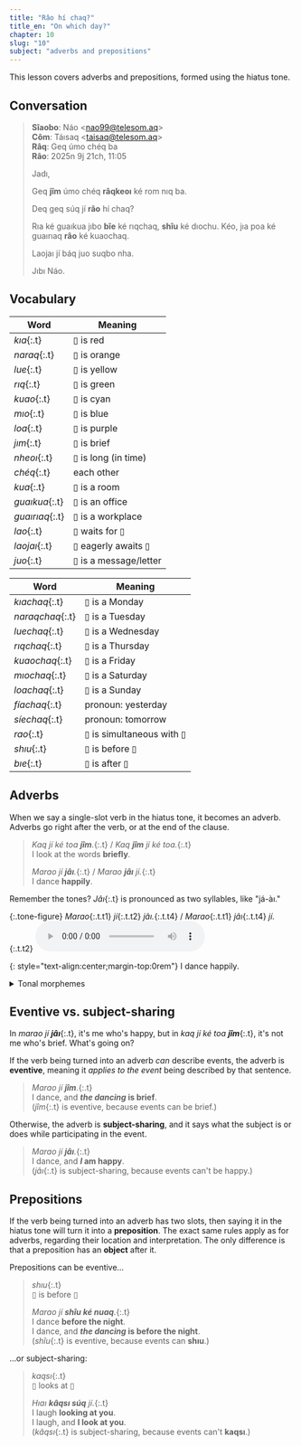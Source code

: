 ```yaml
---
title: "Râo hí chaq?"
title_en: "On which day?"
chapter: 10
slug: "10"
subject: "adverbs and prepositions"
---
```


This lesson covers adverbs and prepositions, formed using the hiatus tone.

## Conversation

> **Sîaobo**: Náo &lt;nao99@telesom.aq&gt;<br>
> **Côm**: Táısaq &lt;taisaq@telesom.aq&gt;<br>
> **Râq**: Geq úmo chéq ba<br>
> **Râo**: 2025n 9j 21ch, 11:05
>
> Jadı,
>
> Geq **jîm** úmo chéq **râqkeoı** ké rom nıq ba.
>
> Deq geq súq jí **râo** hí chaq?
>
> Rıa ké guaıkua jıbo **bîe** ké rıqchaq, **shîu** ké dıochu. Kéo, jıa poa ké guaırıaq **râo** ké kuaochaq.
>
> Laojaı jí báq juo suqbo nha.
>
> Jıbı Náo.

## Vocabulary

<div class="side-by-side" markdown="1">

| Word | Meaning |
| --- | --- |
| _kıa_{:.t} | ▯ is red |
| _naraq_{:.t} | ▯ is orange |
| _lue_{:.t} | ▯ is yellow |
| _rıq_{:.t} | ▯ is green |
| _kuao_{:.t} | ▯ is cyan |
| _mıo_{:.t} | ▯ is blue |
| _loa_{:.t} | ▯ is purple |
| _jım_{:.t} | ▯ is brief |
| _nheoı_{:.t} | ▯ is long (in time) |
| _chéq_{:.t} | each other |
| _kua_{:.t} | ▯ is a room |
| _guaıkua_{:.t} | ▯ is an office |
| _guaırıaq_{:.t} | ▯ is a workplace |
| _lao_{:.t} | ▯ waits for ▯ |
| _laojaı_{:.t} | ▯ eagerly awaits ▯ |
| _juo_{:.t} | ▯ is a message/letter |

<!-- | _kuo_{:.t} | ▯ is black |
| _ruı_{:.t} | ▯ is gray |
| _bao_{:.t} | ▯ is white |
| _tıaq_{:.t} | ▯ is brown | -->

| Word | Meaning |
| --- | --- |
| _kıachaq_{:.t} | ▯ is a Monday |
| _naraqchaq_{:.t} | ▯ is a Tuesday |
| _luechaq_{:.t} | ▯ is a Wednesday |
| _rıqchaq_{:.t} | ▯ is a Thursday |
| _kuaochaq_{:.t} | ▯ is a Friday |
| _mıochaq_{:.t} | ▯ is a Saturday |
| _loachaq_{:.t} | ▯ is a Sunday |
| _fíachaq_{:.t} | pronoun: yesterday |
| _síechaq_{:.t} | pronoun: tomorrow |
| _rao_{:.t} | ▯ is simultaneous with ▯ |
| _shıu_{:.t} | ▯ is before ▯ |
| _bıe_{:.t} | ▯ is after ▯ |

</div>

## Adverbs

When we say a single-slot verb in the hiatus tone, it becomes an adverb. Adverbs go right after the verb, or at the end of the clause.

> _Kaq jí ké toa **jîm**._{:.t} / _Kaq **jîm** jí ké toa._{:.t}<br>
> I look at the words **briefly**.
>
> _Marao jí **jâı**._{:.t} / _Marao **jâı** jí._{:.t}<br>
> I dance **happily**.

Remember the tones? _Jâı_{:.t} is pronounced as two syllables, like "já-àı."

{:.tone-figure}
_Marao_{:.t.t1} _jí_{:.t.t2} _jâı._{:.t.t4} / _Marao_{:.t.t1} _jâı_{:.t.t4} _jí._{:.t.t2}
<audio controls class="center-audio"><source src="../assets/audio/marao.mp3"></audio>

{: style="text-align:center;margin-top:0rem"}
I dance happily.

<details class="aside grammar" markdown="1">
<summary>Tonal morphemes</summary>

The hiatus tone is a **tonal morpheme**: basically, an invisible word, pronounced not as consonants and vowels, but by changing the tone of the next word. On some level, it makes sense to picture the hiatus tone coming "before" the word _jaı_{:.t}:

> _Marao jí **^ jaı**._{:.t} / _Marao **^ jaı** jí._{:.t}<br>
> I dance **happily**.

We can think of ^ as a particle that you put before a verb to make an adverb. And this perspective becomes sensible when we consider how to turn a multi-word verb into an adverb. Consider _jaq jaı_{:.t}, which contains the degree word _jaq_{:.t} "very":

> _Marao jí **jâq jaı**._{:.t} / _Marao **jâq jaı** jí._{:.t}<br>
> I dance **very happily**.

The underlying structure is now _^ jaq jaı_{:.t}, and so it is **jaq**'s tone that gets modified.

<div class="side-by-side" style="justify-content: space-evenly;" markdown="1">

<div markdown="1">

{:.tone-figure}
_Marao_{:.t.t1} _jí_{:.t.t2} _^_{:.t.t4} _jaı._{:.t.t1.killed}

{: style="text-align:center;"}
↓

{:.tone-figure}
_Marao_{:.t.t1} _jí_{:.t.t2} _^_{: style="visibility:hidden"} _jâı._{:.t.t4}

</div>

<div markdown="1">

{:.tone-figure}
_Marao_{:.t.t1} _jí_{:.t.t2} _^_{:.t.t4} _jaq_{:.t.t1.killed} _jaı._{:.t.t1}

{: style="text-align:center;"}
↓

{:.tone-figure}
_Marao_{:.t.t1} _jí_{:.t.t2} _^_{: style="visibility:hidden"} _jâq_{:.t.t4} _jaı._{:.t.t1}

</div>

</div>

</details>

## Eventive vs. subject-sharing

In _marao jí **jâı**_{:.t}, it's me who's happy, but in _kaq jí ké toa **jîm**_{:.t}, it's not me who's brief. What's going on?

If the verb being turned into an adverb _can_ describe events, the adverb is **eventive**, meaning it _applies to the event_ being described by that sentence.

> _Marao jí **jîm**._{:.t}<br>
> I dance, and **_the dancing_ is brief**.<br>
> (_jîm_{:.t} is eventive, because events can be brief.)

Otherwise, the adverb is **subject-sharing**, and it says what the subject is or does while participating in the event.

> _Marao jí **jâı**._{:.t}<br>
> I dance, and **_I_ am happy**.<br>
> (_jâı_{:.t} is subject-sharing, because events can't be happy.)

## Prepositions

If the verb being turned into an adverb has two slots, then saying it in the hiatus tone will turn it into a **preposition**. The exact same rules apply as for adverbs, regarding their location and interpretation. The only difference is that a preposition has an **object** after it.

Prepositions can be eventive…

> _shıu_{:.t}<br>
> ▯ is before ▯
>
> _Marao jí **shîu ké nuaq**._{:.t}<br>
> I dance **before the night**.<br>
> I dance, and **_the dancing_ is before the night**.<br>(_shîu_{:.t} is eventive, because events can **shıu**.)

…or subject-sharing:

> _kaqsı_{:.t}<br>
> ▯ looks at ▯
>
> _Hıaı **kâqsı súq** jí._{:.t}<br>
> I laugh **looking at you**.<br>
> I laugh, and **I look at you**.<br>
> (_kâqsı_{:.t} is subject-sharing, because events can't **kaqsı**.)
